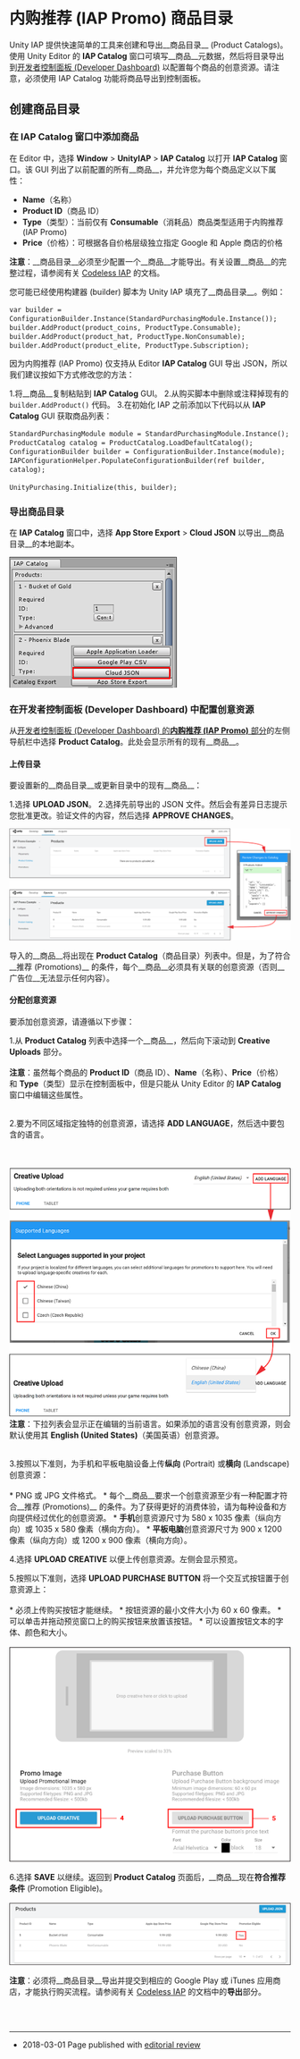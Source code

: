 # 内购推荐 (IAP Promo) 商品目录

Unity IAP 提供快速简单的工具来创建和导出__商品目录__ (Product Catalogs)。使用 Unity Editor 的 **IAP Catalog** 窗口可填写__商品__元数据，然后将目录导出到[开发者控制面板 (Developer Dashboard)](https://iap.unityads.unity3d.com) 以配置每个商品的创意资源。请注意，必须使用 IAP Catalog 功能将商品导出到控制面板。

## 创建商品目录
### 在 IAP Catalog 窗口中添加商品
在 Editor 中，选择 **Window** > **UnityIAP** > **IAP Catalog** 以打开 **IAP Catalog** 窗口。该 GUI 列出了以前配置的所有__商品__，并允许您为每个商品定义以下属性：

* **Name**（名称）
* **Product ID**（商品 ID）
* **Type**（类型）：当前仅有 **Consumable**（消耗品）商品类型适用于内购推荐 (IAP Promo)
* **Price**（价格）：可根据各自价格层级独立指定 Google 和 Apple 商店的价格

**注意**：__商品目录__必须至少配置一个__商品__才能导出。有关设置__商品__的完整过程，请参阅有关 [Codeless IAP](https://docs.unity3d.com/Manual/UnityIAPCodelessIAP.html) 的文档。
    
您可能已经使用构建器 (builder) 脚本为 Unity IAP 填充了__商品目录__。例如：

```
var builder = ConfigurationBuilder.Instance(StandardPurchasingModule.Instance());
builder.AddProduct(product_coins, ProductType.Consumable);
builder.AddProduct(product_hat, ProductType.NonConsumable);
builder.AddProduct(product_elite, ProductType.Subscription);
```

因为内购推荐 (IAP Promo) 仅支持从 Editor **IAP Catalog** GUI 导出 JSON，所以我们建议按如下方式修改您的方法：

1.将__商品__复制粘贴到 **IAP Catalog** GUI。
2.从购买脚本中删除或注释掉现有的 ```builder.AddProduct()``` 代码。
3.在初始化 IAP 之前添加以下代码以从 **IAP Catalog** GUI 获取商品列表：
	
```
StandardPurchasingModule module	= StandardPurchasingModule.Instance();
ProductCatalog catalog = ProductCatalog.LoadDefaultCatalog();
ConfigurationBuilder builder = ConfigurationBuilder.Instance(module);
IAPConfigurationHelper.PopulateConfigurationBuilder(ref builder, catalog);

UnityPurchasing.Initialize(this, builder);
```

### 导出商品目录
在 **IAP Catalog** 窗口中，选择 **App Store Export** > **Cloud JSON** 以导出__商品目录__的本地副本。

![将商品目录导出到 JSON](../uploads/Main/ExportCatalogJSON.png)
 
### 在开发者控制面板 (Developer Dashboard) 中配置创意资源
从[开发者控制面板 (Developer Dashboard) 的**内购推荐 (IAP Promo)** 部分](https://iap.unityads.unity3d.com)的左侧导航栏中选择 **Product Catalog**。此处会显示所有的现有__商品__。

#### 上传目录
要设置新的__商品目录__或更新目录中的现有__商品__：

1.选择 **UPLOAD JSON**。
2.选择先前导出的 JSON 文件。然后会有差异日志提示您批准更改。验证文件的内容，然后选择 **APPROVE CHANGES**。

![将 IAP 商品目录导入开发者控制面板 (Developer Dashboard)](../uploads/Main/UploadCatalog.png)

导入的__商品__将出现在 **Product Catalog**（商品目录）列表中。但是，为了符合__推荐 (Promotions)__ 的条件，每个__商品__必须具有关联的创意资源（否则__广告位__无法显示任何内容）。


#### 分配创意资源
要添加创意资源，请遵循以下步骤：

1.从 __Product Catalog__ 列表中选择一个__商品__，然后向下滚动到 **Creative Uploads** 部分。<br/><br/> **注意**：虽然每个商品的 **Product ID**（商品 ID）、**Name**（名称）、**Price**（价格）和 **Type**（类型）显示在控制面板中，但是只能从 Unity Editor 的 **IAP Catalog** 窗口中编辑这些属性。<br/><br/>

2.要为不同区域指定独特的创意资源，请选择 **ADD LANGUAGE**，然后选中要包含的语言。<br/><br/> <br/><br/> ![Incorporating unique creative assets for different languages in the Developer Dashboard](../uploads/Main/AddLanguage.png)<br/>**注意**：下拉列表会显示正在编辑的当前语言。如果添加的语言没有创意资源，则会默认使用其 **English (United States)**（美国英语）创意资源。<br/><br/> 

3.按照以下准则，为手机和平板电脑设备上传**纵向** (Portrait) 或**横向** (Landscape) 创意资源：<br/><br/>
    * PNG 或 JPG 文件格式。
    * 每个__商品__要求一个创意资源至少有一种配置才符合__推荐 (Promotions)__ 的条件。为了获得更好的消费体验，请为每种设备和方向提供经过优化的创意资源。
    * **手机**创意资源尺寸为 580 x 1035 像素（纵向方向）或 1035 x 580 像素（横向方向）。
    * **平板电脑**创意资源尺寸为 900 x 1200 像素（纵向方向）或 1200 x 900 像素（横向方向）。

4.选择 **UPLOAD CREATIVE** 以便上传创意资源。左侧会显示预览。

5.按照以下准则，选择 **UPLOAD PURCHASE BUTTON** 将一个交互式按钮置于创意资源上：<br/><br/>
    * 必须上传购买按钮才能继续。
    * 按钮资源的最小文件大小为 60 x 60 像素。
    * 可以单击并拖动预览窗口上的购买按钮来放置该按钮。
    * 可以设置按钮文本的字体、颜色和大小。<br/><br/> ![开发者控制面板 (Developer Dashboard) 中的创意资源上传界面概览](../uploads/Main/UploadCreatives.png)

6.选择 **SAVE** 以继续。返回到 **Product Catalog** 页面后，__商品__现在**符合推荐条件** (Promotion Eligible)。<br/><br/> ![开发者控制面板 (Developer Dashboard) 中现在符合推荐 (Promotions) 条件的商品](../uploads/Main/UpdatedProduct.png)

**注意**：必须将__商品目录__导出并提交到相应的 Google Play 或 iTunes 应用商店，才能执行购买流程。请参阅有关 [Codeless IAP](https://docs.unity3d.com/Manual/UnityIAPCodelessIAP.html) 的文档中的**导出**部分。

<br/>
<br/>

-----
* <span class="page-edit">2018-03-01  Page published with [editorial review](DocumentationEditorialReview.html)
</span>

